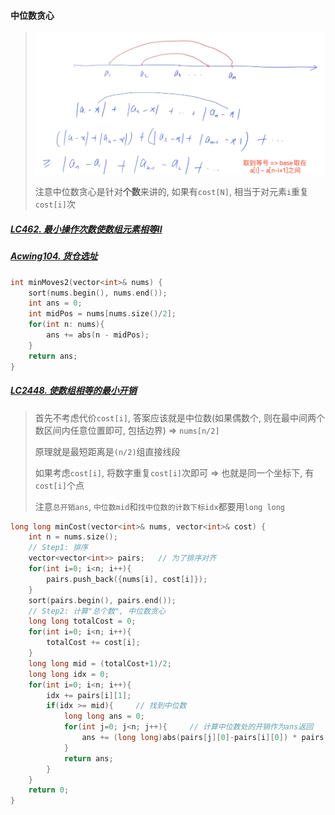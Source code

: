 #### 中位数贪心

> ![中位数贪心](/appendix/%E4%B8%AD%E4%BD%8D%E6%95%B0%E8%B4%AA%E5%BF%83.png)
> 
> 注意中位数贪心是针对**个数**来讲的, 如果有`cost[N]`, 相当于对元素`i`重复`cost[i]`次

##### [LC462. 最小操作次数使数组元素相等II](/workspace/462.%E6%9C%80%E5%B0%91%E7%A7%BB%E5%8A%A8%E6%AC%A1%E6%95%B0%E4%BD%BF%E6%95%B0%E7%BB%84%E5%85%83%E7%B4%A0%E7%9B%B8%E7%AD%89-ii.cpp)

##### [Acwing104. 货仓选址](/acwing/Section%206/6_%E8%B4%A7%E4%BB%93%E9%80%89%E5%9D%80.cpp)

```CPP
int minMoves2(vector<int>& nums) {
    sort(nums.begin(), nums.end());
    int ans = 0;
    int midPos = nums[nums.size()/2];
    for(int n: nums){
        ans += abs(n - midPos);
    }
    return ans;
}
```


##### [LC2448. 使数组相等的最小开销](https://leetcode.cn/problems/minimum-cost-to-make-array-equal/)

> 首先不考虑代价`cost[i]`, 答案应该就是中位数(如果偶数个, 则在最中间两个数区间内任意位置即可, 包括边界) => `nums[n/2]`
> 
> 原理就是最短距离是`(n/2)`组直接线段
> 
> 如果考虑`cost[i]`, 将数字重复`cost[i]`次即可 => 也就是同一个坐标下, 有`cost[i]`个点
> 
> 注意`总开销ans`, `中位数mid`和`找中位数的计数下标idx`都要用`long long`

```CPP
long long minCost(vector<int>& nums, vector<int>& cost) {
    int n = nums.size();
    // Step1: 排序
    vector<vector<int>> pairs;   // 为了排序对齐
    for(int i=0; i<n; i++){
        pairs.push_back({nums[i], cost[i]});
    }
    sort(pairs.begin(), pairs.end());
    // Step2: 计算"总个数", 中位数贪心
    long long totalCost = 0;
    for(int i=0; i<n; i++){
        totalCost += cost[i];
    }
    long long mid = (totalCost+1)/2;
    long long idx = 0;
    for(int i=0; i<n; i++){
        idx += pairs[i][1];
        if(idx >= mid){     // 找到中位数
            long long ans = 0;
            for(int j=0; j<n; j++){     // 计算中位数处的开销作为ans返回
                ans += (long long)abs(pairs[j][0]-pairs[i][0]) * pairs[j][1];
            }
            return ans;
        }
    }
    return 0;
}
```